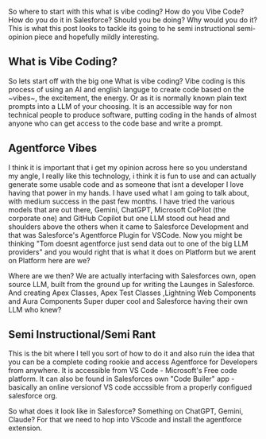So where to start with this what is vibe coding? How do you Vibe Code? How do you do it in Salesforce? Should you be doing? Why would you do it? This is what this post looks to tackle its going to he semi instructional semi-opinion piece and hopefully mildly interesting. 

## What is Vibe Coding?
So lets start off with the big one What is vibe coding? Vibe coding is this process of using an AI and english languge to create code based on the ~vibes~, the excitement, the energy. Or as it is normally known plain text prompts into a LLM of your choosing. It is an accessible way for non technical people to produce software, putting coding in the hands of almost anyone who can get access to the code base and write a prompt.

## Agentforce Vibes
I think it is important that i get my opinion across here so you understand my angle, I really like this technology, i think it is fun to use and can actually generate some usable code and as someone that isnt a developer I love having that power in my hands. I have used what I am going to talk about, with medium success in the past few months. I have tried the various models that are out there, Gemini, ChatGPT, Microsoft CoPilot (the corporate one) and GitHub Copilot but one LLM stood out head and shoulders above the others when it came to Salesforce Development and that was Salesforce's Agentforce Plugin for VSCode. Now you might be thinking "Tom doesnt agentforce just send data out to one of the big LLM providers" and you would right that is what it does on Platform but we arent on Platform here are we? 

Where are we then? We are actually interfacing with Salesforces own, open source LLM, built from the ground up for writing the Launges in Salesforce. And creating Apex Classes, Apex Test Classes ,Lightning Web Components and Aura Components Super duper cool and Salesforce having their own LLM who knew?

## Semi Instructional/Semi Rant
This is the bit where I tell you sort of how to do it and also ruin the idea that you can be a complete coding rookie and access Agentforce for Developers from anywhere. It is accessible from VS Code - Microsoft's Free code platform. It can also be found in Salesforces own "Code Builer" app - basically an online versionof VS code accssible from a properly configued salesforce org. 

So what does it look like in Salesforce? Something on ChatGPT, Gemini, Claude? For that we need to hop into VScode and install the agentforce extension.
